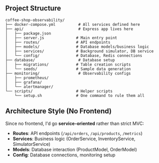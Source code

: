 ## Project Structure

```
coffee-shop-observability/
├── docker-compose.yml          # All services defined here
├── api/                        # Express app lives here
│   ├── package.json
│   ├── server.js              # Main entry point
│   ├── routes/                # API endpoints
│   ├── models/                # Database models/business logic
│   ├── services/              # Background simulator, DB service
│   └── config/                # Database, Redis connections
├── database/                   # Database setup
│   ├── migrations/            # Table creation scripts
│   └── seeds/                 # Sample data generation
├── monitoring/                 # Observability configs
│   ├── prometheus/
│   ├── grafana/
│   └── alertmanager/
└── scripts/                   # Helper scripts
    └── setup.sh               # One command to rule them all
```

## Architecture Style (No Frontend)

Since no frontend, I'd go **service-oriented** rather than strict MVC:

- **Routes**: API endpoints (`/api/orders`, `/api/products`, `/metrics`)
- **Services**: Business logic (OrderService, InventoryService, SimulatorService)
- **Models**: Database interaction (ProductModel, OrderModel)
- **Config**: Database connections, monitoring setup
